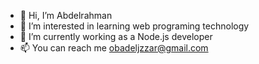 - 👋 Hi, I’m Abdelrahman
- 👀 I’m interested in learning web programing technology
- 🌱 I’m currently working as a Node.js developer
- 📫 You can reach me obadeljzzar@gmail.com


<!---
- 💞️ I’m looking to collaborate on ...
- 😄 Pronouns: ...
- ⚡ Fun fact: ...
obad7/obad7 is a ✨ special ✨ repository because its `README.md` (this file) appears on your GitHub profile.
You can click the Preview link to take a look at your changes.
--->
